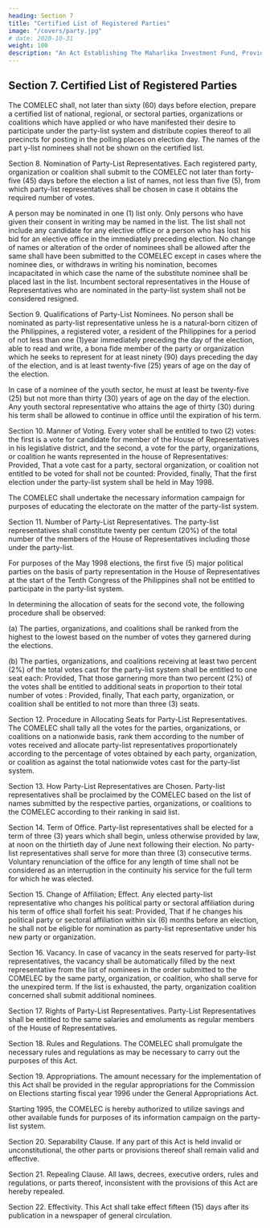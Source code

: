```yaml
---
heading: Section 7
title: "Certified List of Registered Parties"
image: "/covers/party.jpg"
# date: 2020-10-31
weight: 100
description: "An Act Establishing The Maharlika Investment Fund, Providing For The Management, Investment, And Use Of The Proceeds Of The fund, Appropriating Funds Thereof And For Other Purposes"
---
```



## Section 7. Certified List of Registered Parties

The COMELEC shall, not later than sixty (60) days before election, prepare a certified list of national, regional, or sectoral parties, organizations or coalitions which have applied or who have manifested their desire to participate under the party-list system and distribute copies thereof to all precincts for posting in the polling places on election day. The names of the part y-list nominees shall not be shown on the certified list.

Section 8. Nomination of Party-List Representatives. Each registered party, organization or coalition shall submit to the COMELEC not later than forty-five (45) days before the election a list of names, not less than five (5), from which party-list representatives shall be chosen in case it obtains the required number of votes.

A person may be nominated in one (1) list only. Only persons who have given their consent in writing may be named in the list. The list shall not include any candidate for any elective office or a person who has lost his bid for an elective office in the immediately preceding election. No change of names or alteration of the order of nominees shall be allowed after the same shall have been submitted to the COMELEC except in cases where the nominee dies, or withdraws in writing his nomination, becomes incapacitated in which case the name of the substitute nominee shall be placed last in the list. Incumbent sectoral representatives in the House of Representatives who are nominated in the party-list system shall not be considered resigned.

Section 9. Qualifications of Party-List Nominees. No person shall be nominated as party-list representative unless he is a natural-born citizen of the Philippines, a registered voter, a resident of the Philippines for a period of not less than one (1)year immediately preceding the day of the election, able to read and write, a bona fide member of the party or organization which he seeks to represent for at least ninety (90) days preceding the day of the election, and is at least twenty-five (25) years of age on the day of the election.

In case of a nominee of the youth sector, he must at least be twenty-five (25) but not more than thirty (30) years of age on the day of the election. Any youth sectoral representative who attains the age of thirty (30) during his term shall be allowed to continue in office until the expiration of his term.

Section 10. Manner of Voting. Every voter shall be entitled to two (2) votes: the first is a vote for candidate for member of the House of Representatives in his legislative district, and the second, a vote for the party, organizations, or coalition he wants represented in the house of Representatives: Provided, That a vote cast for a party, sectoral organization, or coalition not entitled to be voted for shall not be counted: Provided, finally, That the first election under the party-list system shall be held in May 1998.

The COMELEC shall undertake the necessary information campaign for purposes of educating the electorate on the matter of the party-list system.

Section 11. Number of Party-List Representatives. The party-list representatives shall constitute twenty per centum (20%) of the total number of the members of the House of Representatives including those under the party-list.

For purposes of the May 1998 elections, the first five (5) major political parties on the basis of party representation in the House of Representatives at the start of the Tenth Congress of the Philippines shall not be entitled to participate in the party-list system.

In determining the allocation of seats for the second vote, the following procedure shall be observed:

(a) The parties, organizations, and coalitions shall be ranked from the highest to the lowest based on the number of votes they garnered during the elections.

(b) The parties, organizations, and coalitions receiving at least two percent (2%) of the total votes cast for the party-list system shall be entitled to one seat each: Provided, That those garnering more than two percent (2%) of the votes shall be entitled to additional seats in proportion to their total number of votes : Provided, finally, That each party, organization, or coalition shall be entitled to not more than three (3) seats.

Section 12. Procedure in Allocating Seats for Party-List Representatives. The COMELEC shall tally all the votes for the parties, organizations, or coalitions on a nationwide basis, rank them according to the number of votes received and allocate party-list representatives proportionately according to the percentage of votes obtained by each party, organization, or coalition as against the total nationwide votes cast for the party-list system.

Section 13. How Party-List Representatives are Chosen. Party-list representatives shall be proclaimed by the COMELEC based on the list of names submitted by the respective parties, organizations, or coalitions to the COMELEC according to their ranking in said list.

Section 14. Term of Office. Party-list representatives shall be elected for a term of three (3) years which shall begin, unless otherwise provided by law, at noon on the thirtieth day of June next following their election. No party-list representatives shall serve for more than three (3) consecutive terms. Voluntary renunciation of the office for any length of time shall not be considered as an interruption in the continuity his service for the full term for which he was elected.

Section 15. Change of Affiliation; Effect. Any elected party-list representative who changes his political party or sectoral affiliation during his term of office shall forfeit his seat: Provided, That if he changes his political party or sectoral affiliation within six (6) months before an election, he shall not be eligible for nomination as party-list representative under his new party or organization.

Section 16. Vacancy. In case of vacancy in the seats reserved for party-list representatives, the vacancy shall be automatically filled by the next representative from the list of nominees in the order submitted to the COMELEC by the same party, organization, or coalition, who shall serve for the unexpired term. If the list is exhausted, the party, organization coalition concerned shall submit additional nominees.

Section 17. Rights of Party-List Representatives. Party-List Representatives shall be entitled to the same salaries and emoluments as regular members of the House of Representatives.

Section 18. Rules and Regulations. The COMELEC shall promulgate the necessary rules and regulations as may be necessary to carry out the purposes of this Act.

Section 19. Appropriations. The amount necessary for the implementation of this Act shall be provided in the regular appropriations for the Commission on Elections starting fiscal year 1996 under the General Appropriations Act.

Starting 1995, the COMELEC is hereby authorized to utilize savings and other available funds for purposes of its information campaign on the party-list system.

Section 20. Separability Clause. If any part of this Act is held invalid or unconstitutional, the other parts or provisions thereof shall remain valid and effective.

Section 21. Repealing Clause. All laws, decrees, executive orders, rules and regulations, or parts thereof, inconsistent with the provisions of this Act are hereby repealed.

Section 22. Effectivity. This Act shall take effect fifteen (15) days after its publication in a newspaper of general circulation.

